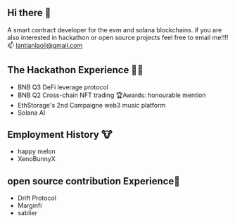 ## Hi there 👋
A smart contract developer for the evm and solana blockchains. if you are also interested in hackathon or open source projects feel free to email me!!!!  
📫 lantianlaoli@gmail.com  
## The Hackathon Experience 🧑‍💻
- BNB Q3 DeFi leverage protocol  
- BNB Q2 Cross-chain NFT trading  🏆Awards: honourable mention  
- EthStorage's 2nd Campaigne web3 music platform
- Solana AI 
## Employment History 🐮
- happy melon
- XenoBunnyX
## open source contribution Experience🔮  
- Drift Protocol  
- Marginfi
- sablier


